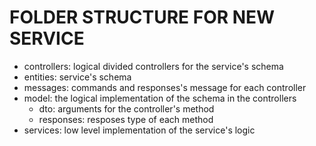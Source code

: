 # FOLDER STRUCTURE FOR NEW SERVICE

- controllers: logical divided controllers for the service's schema
- entities: service's schema
- messages: commands and responses's message for each controller
- model: the logical implementation of the schema in the controllers
  - dto: arguments for the controller's method
  - responses: resposes type of each method
- services: low level implementation of the service's logic
